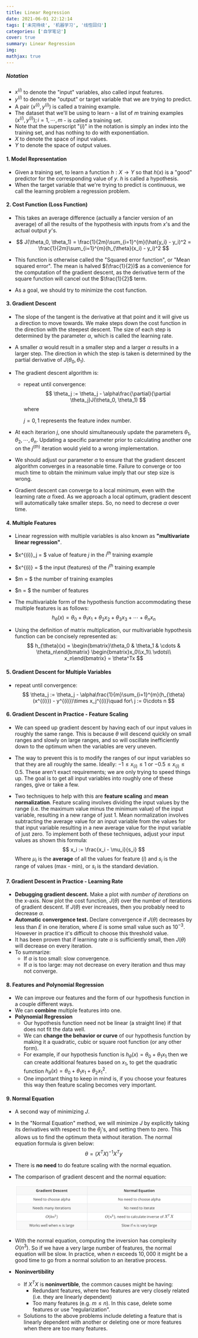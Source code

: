 ```yaml
---
title: Linear Regression
date: 2021-06-01 22:12:14
tags: ['未完待续', '机器学习', '线性回归']
categories: ['自学笔记']
cover: true
summary: Linear Regression
img:
mathjax: true
---
```


##### Notation

* $x^{(i)}$ to denote the "input" variables, also called input features.
* $y^{(i)}$ to denote the "output" or target variable that we are trying to predict.
* A pair $(x^{(i)}, y^{(i)})$ is called a training example.
* The dataset that we'll be using to learn - a list of $m$ training examples $(x^{(i)}, y^{(i)}); i = 1, \cdots, m$ - is called a training set.
* Note that the superscript "$(i)$" in the notation is simply an index into the training set, and has nothing to do with exponentiation.
* $X$ to denote the space of input values.
* $Y$ to denote the space of output values.

#### 1. Model Representation

* Given a training set, to learn a function $h: X\rightarrow Y$ so that $h(x)$ is a "good" predictor for the corresponding value of $y$. $h$ is called a hypothesis.
* When the target variable that we're trying to predict is continuous, we call the learning problem a regression problem.

#### 2. Cost Function (Loss Function)

* This takes an average difference (actually a fancier version of an average) of all the results of the hypothesis with inputs from $x$'s and the actual output $y$'s.

* $$
  J(\theta_0, \theta_1) = \frac{1}{2m}\sum_{i=1}^{m}(\hat{y_i} - y_i)^2 = \frac{1}{2m}\sum_{i=1}^{m}(h_{\theta}(x_i) - y_i)^2
  $$

* This function is otherwise called the "Squared error function", or "Mean squared error". The mean is halved $(\frac{1}{2})$ as a convenience for the computation of the gradient descent, as the derivative term of the square function will cancel out the $\frac{1}{2}$ term.

* As a goal, we should try to minimize the cost function.

#### 3. Gradient Descent

* The slope of the tangent is the derivative at that point and it will give us a direction to move towards. We make steps down the cost function in the direction with the steepest descent. The size of each step is determined by the parameter $\alpha$, which is called the learning rate.

* A smaller $\alpha$ would result in a smaller step and a larger $\alpha$ results in a larger step. The direction in which the step is taken is determined by the partial derivative of $J(\theta_0, \theta_1)$.

* The gradient descent algorithm is:

  * repeat until convergence:
    $$
    \theta_j := \theta_j - \alpha\frac{\partial}{\partial \theta_j}J(\theta_0, \theta_1)
    $$
    where

    $j = 0, 1$ represents the feature index number.

* At each iterarion $j$, one should simultaneously update the parameters $\theta_1, \theta_2, \cdots, \theta_n$. Updating a specific parameter prior to calculating another one on the $j^{(th)}$ iteration would yield to a wrong implementation.

* We should adjust our parameter $\alpha$ to ensure that the gradient descent algorithm converges in a reasonable time. Failure to converge or too much time to obtain the minimum value imply that our step size is wrong.

* Gradient descent can converge to a local minimum, even with the learning rate $\alpha$ fixed. As we approach a local optimum, gradient descent will automatically take smaller steps. So, no need to decrese $\alpha$ over time.

#### 4. Multiple Features

* Linear regression with multiple variables is also known as **"multivariate linear regression"**.

* $x^{(i)}_j = $ value of feature $j$ in the $i^{th}$ training example

* $x^{(i)} = $ the input (features) of the $i^{th}$ training example

* $m = $ the number of training examples

* $n = $ the number of features

* The multivariable form of the hypothesis function accommodating these multiple features is as follows:
  $$
  h_{\theta}(x) = \theta_0 + \theta_1x_1 + \theta_2x_2 + \theta_3x_3 + \cdots + \theta_nx_n
  $$

* Using the definition of matrix multiplication, our multivariable hypothesis function can be concisely represented as:
  $$
  h_{\theta}(x) = \begin{bmatrix}\theta_0 & \theta_1 & \cdots & \theta_n\end{bmatrix} \begin{bmatrix}x_0\\x_1\\ \vdots\\ x_n\end{bmatrix} = \theta^Tx
  $$

#### 5. Gradient Descent for Multiple Variables

* repeat until convergence:
  $$
  \theta_j := \theta_j - \alpha\frac{1}{m}\sum_{i=1}^{m}(h_{\theta}(x^{(i)}) - y^{(i)})\times x_j^{(i)}\quad for\ j := 0\cdots n
  $$

#### 6. Gradient Descent in Practice - Feature Scaling

* We can speed up gradient descent by having each of our input values in roughly the same range. This is because $\theta$ will descend quickly on small ranges and slowly on large ranges, and so will oscillate inefficiently down to the optimum when the variables are very uneven.

* The way to prevent this is to modify the ranges of our input variables so that they are all roughly the same. Ideally: $-1 \le x_{(i)} \le 1$ or $-0.5 \le x_{(i)} \le 0.5$. These aren't exact requirements; we are only trying to speed things up. The goal is to get all input variables into roughly one of these ranges, give or take a few.

* Two techniques to help with this are **feature scaling** and **mean normalization**. Feature scaling involves dividing the input values by the range (i.e. the maximum value minus the minimum value) of the input variable, resulting in a new range of just 1. Mean normalization involves subtracting the average value for an input variable from the values for that input variable resulting in a new average value for the input variable of just zero. To implement both of these techniques, adjust your input values as shown this formula:
  $$
  x_i := \frac{x_i - \mu_i}{s_i}
  $$
  Where $\mu_i$ is the **average** of all the values for feature $(i)$ and $s_i$ is the range of values (max - min), or $s_i$ is the standard deviation.

#### 7. Gradient Descent in Practice - Learning Rate

* **Debugging gradient descent.** Make a plot with *number of iterations* on the x-axis. Now plot the cost function, $J(\theta)$ over the number of iterations of gradient descent. If $J(\theta)$ ever increases, then you probably need to decrease $\alpha$.
* **Automatic convergence test.** Declare convergence if $J(\theta)$ decreases by less than $E$ in one iteration, where $E$ is some small value such as $10^{-3}$. However in practice it's difficult to choose this threshold value.
* It has been proven that if learning rate $\alpha$ is sufficiently small, then $J(\theta)$ will decrease on every iteration.
* To summarize:
  * If $\alpha$ is too small: slow convergence.
  * If $\alpha$ is too large: may not decrease on every iteration and thus may not converge.

#### 8. Features and Polynomial Regression

* We can improve our features and the form of our hypothesis function in a couple different ways.
* We can **combine** multiple features into one.
* **Polynomial Regression**
  * Our hypothesis function need not be linear (a straight line) if that does not fit the data well.
  * We can **change the behavior or curve** of our hypothesis function by making it a quadratic, cubic or square root function (or any other form).
  * For example, if our hypothesis function is $h_{\theta}(x) = \theta_0 + \theta_1 x_1$ then we can create additional features based on $x_1$, to get the quadratic function $h_{\theta}(x) = \theta_0 + \theta_1 x_1 + \theta_2 x_1^2$.
  * One important thing to keep in mind is, if you choose your features this way then feature scaling becomes very important.

#### 9. Normal Equation

* A second way of minimizing $J$.

* In the "Normal Equation" method, we will minimize $J$ by explicitly taking its derivatives with respect to the $\theta_j$'s, and setting them to zero. This allows us to find the optimum theta without iteration. The normal equation formula is given below:
  $$
  \theta = (X^TX)^{-1}X^Ty
  $$

* There is **no need** to do feature scaling with the normal equation.

* The comparison of gradient descent and the normal equation:

  <img src="Linear-Regression/Screen Shot 2021-06-04 at 10.02.03 PM.png" style="zoom:50%;" />

* With the normal equation, computing the inversion has complexity $O(n^3)$. So if we have a very large number of features, the normal equation will be slow. In practice, when $n$ exceeds $10,000$ it might be a good time to go from a normal solution to an iterative process.

* **Noninvertibility**

  * If $X^TX$ is **noninvertible**, the common causes might be having:
    * Redundant features, where two features are very closely related (i.e. they are linearly dependent)
    * Too many features (e.g. $m\le n$). In this case, delete some features or use "regularization".
  * Solutions to the above problems include deleting a feature that is linearly dependent with another or deleting one or more features when there are too many features.
